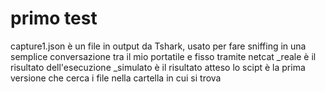 # primo test

capture1.json è un file in output da Tshark, usato per fare sniffing in una semplice conversazione tra il mio portatile e fisso tramite netcat
_reale è il risultato dell'esecuzione
_simulato è il risultato atteso
lo scipt è la prima versione che cerca i file nella cartella in cui si trova
